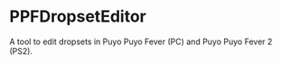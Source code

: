 PPFDropsetEditor
================

A tool to edit dropsets in Puyo Puyo Fever (PC) and Puyo Puyo Fever 2 (PS2).
